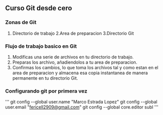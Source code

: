## Curso Git desde cero

### Zonas de Git
1. Directorio de trabajo
2.Area de preparacion
3.Directorio Git


### Flujo de trabajo basico en Git
1. Modificas una serie de archivos en tu directorio de trabajo.
2. Preparas los archivo, añadiendolos a tu area de preparacion.
3. Confirmas los cambios, lo que toma los archivos tal y como estan en el area de preparacion  y almacena esa copia instantanea de manera permanente en tu directorio Git.

### Configurando git por primera vez
'''
git config --global user.name "Marco Estrada Lopez"
git config --global user.email "fericell2909@gmail.com"
git config --global core.editor subl
'''